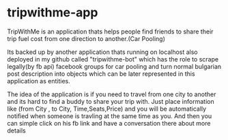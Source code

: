 # tripwithme-app
TripWithMe is an application thats helps people find friends to share their trip fuel cost from one direction to another.(Car Pooling)

Its backed up by another application thats running on localhost also deployed in my github called "tripwithme-bot" which has the role to scrape legally(by fb api) facebook groups for car pooling 
and turn normal bulgarian post description into objects which can be later represented in this application as entities.

The idea of the application is if you need to travel from one city to another and its hard to find a buddy to share your trip with. Just place information like (from City , to City,
Time,Seats,Price) and you will be automatically notified when someone is travling at the same time as you. And then you can simple click on his fb link and have a conversation there about more details



